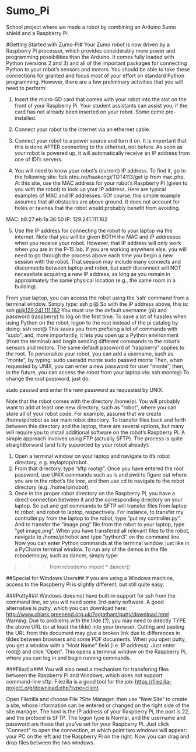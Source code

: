 # Sumo_Pi
School project where we made a robot by combining an Arduino Sumo shield and a Raspberry Pi.

#Getting Started with Zumo-Pi#
Your Zumo robot is now driven by a Raspberry Pi processor, which provides considerably more power and
programming possibilities than the Arduino. It comes fully loaded with Python (versions 2 and 3) and all
of the important packages for connecting Python to your robot’s sensors and motors. You should be able to
take these connections for granted and focus most of your effort on standard Python programming.
However, there are a few preliminary activities that you will need to perform:

1. Insert the micro-SD card that comes with your robot into the slot on the front of your Raspberry Pi.
Your student assistants can assist you, if the card has not already been inserted on your robot. Some
come pre-installed.

2. Connect your robot to the internet via an ethernet cable.

3. Connect your robot to a power source and turn it on. It is important that this is done AFTER
connecting to the ethernet, not before. As soon as your robot is powered up, it will automatically
receive an IP address from one of IDI’s servers.

4. You will need to know your robot’s (current) IP address. To find it, go to the following site:
folk.ntnu.no/haakongi/TDT4113/get ip from mac.php.
At this site, use the MAC address for your robot’s Raspberry Pi (given to you with the robot) to look
up your IP address. Here are typical examples of MAC and IP addresses:
5Of course, this simple example assumes that all obstacles are above ground. It does not account for holes or ravines that
the robot would probably benefit from avoiding.

MAC: b8:27:eb:1a:36:50
IP: 129.241.111.162

5. Use the IP address for connecting the robot to your laptop via the internet.
Note that you will be given BOTH the MAC and IP addresses when you receive your robot. However, that
IP address will only work when you are in the P-15 lab. If you are working anywhere else, you will need to go
through the process above each time you begin a new session with the robot. That session may include many
connects and disconnects between laptop and robot, but each disconnect will NOT necessitate acquiring a
new IP address, as long as you remain in approximately the same physical location (e.g., the same room in
a building).

From your laptop, you can access the robot using the ’ssh’ command from a terminal window. Simply type:
ssh pi@<your IP address>
So with the IP address above, this is: ssh pi@129.241.111.162
You must use the default username (pi) and password (raspberry) to log on the first time. To save a lot of
hassles when using Python on the robot, logon to the root instead of the pi catalog by doing:
ssh root@<your IP address>
This saves you from prefixing a lot of commands with ”sudo”, and, more importantly, it lets you open up a
Python environment (from the terminal) and begin sending different commands to the robot’s sensors and
motors. The same default password of ”raspberry” applies to the root.
To personalize your robot, you can add a username, such as ”monte”, by typing:
sudo useradd monte
sudo passwd monte
Then, when requested by UNIX, you can enter a new password for user ”monte”; then, in the future, you
can access the robot from your laptop via:
ssh monte@<your IP address>
To change the root password, just do:

sudo passwd
and enter the new password as requested by UNIX.

Note that the robot comes with the directory /home/pi. You will probably want to add at least one new
directory, such as ”robot”, where you can store all of your robot code. For example, assume that we create
/home/pi/robot as our main robot directory.
To transfer files back and forth between this directory and the laptop, there are several options, but many
will require you to install additional software on the robot’s Raspberry Pi. A simple approach involves using
FTP (actually SFTP). The process is quite straightforward (and fully supported by your robot already):
1. Open a terminal window on your laptop and navigate to it’s robot directory, e.g. mylaptop/robot.
2. From that directory, type ”sftp root@<your IP address>”. Once you have entered the root password,
use UNIX commands such as ls and pwd to figure out where you are in the robot’s file tree, and then
use cd to navigate to the robot directory (e.g. /home/pi/robot).
3. Once in the proper robot directory on the Raspberry Pi, you have a direct connection between it and
the corresponding directory on your laptop. So put and get commands to SFTP will transfer files
from laptop to robot, and robot to laptop, respectively.
For instance, to transfer my controller.py from the laptop to the robot, type ”put my controller.py”.
And to transfer the ”image.png” file from the robot to your laptop, type ”get image.png”.
When you have transfered all relevant files to the robot, navigate to /home/pi/robot and type ”python3” on
the command line. Now you can enter Python commands at the terminal window, just like in a PyCharm
terminal window. To run any of the demos in the file robodemo.py, such as dancer, simply type:
>>> from robodemo import *
>>> dancer()

##Special for Windows Users##
If you are using a Windows machine, access to the Raspberry Pi is slightly different, but still quite easy.

###Putty###
Windows does not have built-in support for ssh from the command line, so you will need some 3rd-party
software. A good alternative is putty, which you can download here:
http://www.chiark.greenend.org.uk/?sgtatham/putty/download.html
Warning: Due to problems with the tilde (?), you may need to directly TYPE the above URL (or at least
the tilde) into your browser. Cutting and pasting the URL from this document may give a broken link due
to differences in tildes between browsers and some PDF documents.
When you open putty, you get a window with a ”Host Name” field (i.e. IP address). Just enter root@<your
IP address> and click ”Open”. This opens a terminal window on the Raspberry Pi, where you can log in
and begin running commands.

###Filezilla###
You will also need a mechanism for transfering files between the Raspberry Pi and Windows, which does not
support command-line sftp. Filezilla is a good tool for the job:
https://filezilla-project.org/download.php?type=client

Open Filezilla and choose File ?Site Manager, then use ”New Site” to create a site, whose information can
be entered or changed on the right side of the site manager. The host is the IP address of your Raspberry
Pi, the port is 22, and the protocol is SFTP. The logon type is Normal, and the username and password are
those that you’ve set for your Raspberry Pi. Just click ”Connect” to open the connection, at which point
two windows will appear: your PC on the left and the Raspberry Pi on the right. Now you can drag and
drop files between the two windows.


